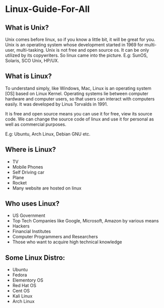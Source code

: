 # Linux-Guide-For-All

## What is Unix?

Unix comes before linux, so if you know a little bit, it will be great for you. Unix is an operating system whose development started in 1969 for multi-user, multi-tasking. Unix is not free and open source os. It can be only utilized by its copywriters. So linux came into the picture. E.g: SunOS, Solaris, SCO Unix, HP/UX.

## What is Linux?

To understand simply, like Windows, Mac, Linux is an operating system [OS] based on Linux Kernel. Operating systems lie between computer hardware and computer users, so that users can interact with computers easily. It was developed by Linus Torvalds in 1991.

It is free and open source means you can use it for free, view its source code. We can change the source code of linux and use it for personal as well as commercial purposes.

E.g: Ubuntu, Arch Linux, Debian GNU etc.

## Where is Linux?

* TV
* Mobile Phones
* Self Driving car
* Plane
* Rocket
* Many website are hosted on linux

## Who uses Linux?

* US Government
* Top Tech Companies like Google, Microsoft, Amazon by various means
* Hackers
* Financial Institutes
* Computer Programmers and Researchers
* Those who want to acquire high technical knowledge

## Some Linux Distro:

* Ubuntu
* Fedora
* Elementory OS
* Red Hat OS
* Cent OS
* Kali Linux
* Arch Linux
